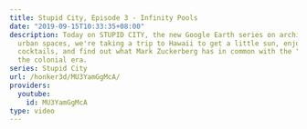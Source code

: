 ```yaml
---
title: Stupid City, Episode 3 - Infinity Pools
date: "2019-09-15T10:33:35+08:00"
description: Today on STUPID CITY, the new Google Earth series on architecture and
  urban spaces, we're taking a trip to Hawaii to get a little sun, enjoy some fruity
  cocktails, and find out what Mark Zuckerberg has in common with the "pioneers" of
  the colonial era.
series: Stupid City
url: /honker3d/MU3YamGgMcA/
providers:
  youtube:
    id: MU3YamGgMcA
type: video
---
```

